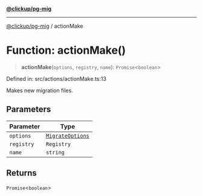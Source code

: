 [**@clickup/pg-mig**](../README.md)

***

[@clickup/pg-mig](../globals.md) / actionMake

# Function: actionMake()

> **actionMake**(`options`, `registry`, `name`): `Promise`\<`boolean`\>

Defined in: src/actions/actionMake.ts:13

Makes new migration files.

## Parameters

| Parameter | Type |
| ------ | ------ |
| `options` | [`MigrateOptions`](../interfaces/MigrateOptions.md) |
| `registry` | `Registry` |
| `name` | `string` |

## Returns

`Promise`\<`boolean`\>
